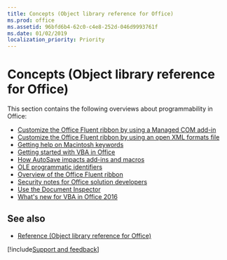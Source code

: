 ```yaml
---
title: Concepts (Object library reference for Office)
ms.prod: office
ms.assetid: 96bfd6b4-62c0-c4e8-252d-046d9993761f
ms.date: 01/02/2019
localization_priority: Priority
---
```



# Concepts (Object library reference for Office)

This section contains the following overviews about programmability in Office:

- [Customize the Office Fluent ribbon by using a Managed COM add-in](customize-the-office-fluent-ribbon-by-using-a-managed-com-add-in.md)
- [Customize the Office Fluent ribbon by using an open XML formats file](customize-the-office-fluent-ribbon-by-using-an-open-xml-formats-file.md)
- [Getting help on Macintosh keywords](getting-help-on-macintosh-keywords-office.md)
- [Getting started with VBA in Office](getting-started-with-vba-in-office.md)
- [How AutoSave impacts add-ins and macros](how-autosave-impacts-addins-and-macros.md)
- [OLE programmatic identifiers](ole-programmatic-identifiers-office.md)
- [Overview of the Office Fluent ribbon](overview-of-the-office-fluent-ribbon.md)
- [Security notes for Office solution developers](security-notes-for-microsoft-office-solution-developers.md)
- [Use the Document Inspector](using-the-document-inspector.md)
- [What's new for VBA in Office 2016](what-s-new-for-vba-in-office-2016.md)

## See also

- [Reference (Object library reference for Office)](../../api/overview/library-reference/reference-object-library-reference-for-office.md)

[!include[Support and feedback](~/includes/feedback-boilerplate.md)]